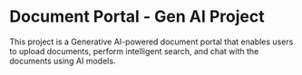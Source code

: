 # Document Portal - Gen AI Project

This project is a Generative AI-powered document portal that enables users to upload documents, perform intelligent search, and chat with the documents using AI models.
